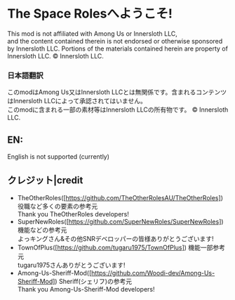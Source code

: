 # The Space Rolesへようこそ!
This mod is not affiliated with Among Us or Innersloth LLC,  
and the content contained therein is not endorsed or otherwise sponsored by Innersloth LLC. Portions of the materials contained herein are property of Innersloth LLC. © Innersloth LLC.
### 日本語翻訳
このmodはAmong Us又はInnersloth LLCとは無関係です。含まれるコンテンツはInnersloth LLCによって承認されてはいません。  
このmodに含まれる一部の素材等はInnersloth LLCの所有物です。 © Innersloth LLC.  
## EN:
English is not supported (currently)  
## クレジット|credit
- TheOtherRoles([https://github.com/TheOtherRolesAU/TheOtherRoles])
役職など多くの要素の参考元  
Thank you TheOtherRoles developers!  
- SuperNewRoles([https://github.com/SuperNewRoles/SuperNewRoles])  
機能などの参考元  
よっキングさん&その他SNRデベロッパーの皆様ありがとうございます!
- TownOfPlus([https://github.com/tugaru1975/TownOfPlus])
機能一部参考元  
tugaru1975さんありがとうございます!  
- Among-Us-Sheriff-Mod([https://github.com/Woodi-dev/Among-Us-Sheriff-Mod])
Sheriff(シェリフ)の参考元  
Thank you Among-Us-Sheriff-Mod developers!  
